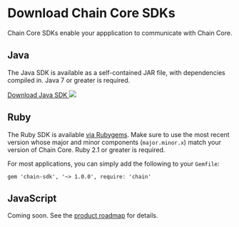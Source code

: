 # Download Chain Core SDKs

Chain Core SDKs enable your appplication to communicate with Chain Core.

## Java

The Java SDK is available as a self-contained JAR file, with dependencies compiled in. Java 7 or greater is required.

<a href="../../java/chain-sdk-latest.jar" class="downloadBtn btn success" target="_blank">
  Download Java SDK
  <img src="/docs/images/download-icon.png" class="btn-icon icon-download">
</a>

## Ruby

The Ruby SDK is available [via Rubygems](https://rubygems.org/gems/chain-sdk). Make sure to use the most recent version whose major and minor components (`major.minor.x`) match your version of Chain Core. Ruby 2.1 or greater is required.

For most applications, you can simply add the following to your `Gemfile`:

```
gem 'chain-sdk', '~> 1.0.0', require: 'chain'
```

## JavaScript

Coming soon. See the [product roadmap](../reference/product-roadmap.md) for details.
